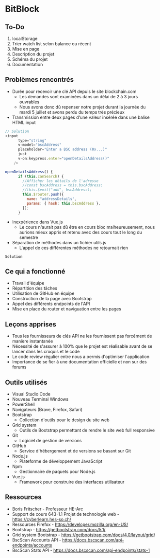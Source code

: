 # BitBlock

## To-Do

1. localStorage
2. Trier watch list selon balance ou récent
3. Mise en page
4. Description du projet
5. Schéma du projet
6. Documentation

## Problèmes rencontrés

- Durée pour recevoir une clé API depuis le site blockchain.com
  - Les demandes sont examinées dans un délai de 2 à 3 jours ouvrables
  - Nous avons donc dû repenser notre projet durant la journée du mardi 5 juillet et avons perdu du temps très précieux
- Transmission entre deux pages d'une valeur insérée dans une balise HTML input

```javascript
// Solution
<input
      type="string"
      v-model="bscAddress"
      placeholder="Enter a BSC address (0x...)"
      just
      v-on:keypress.enter="openDetailsAddress()"
    />

openDetailsAddress() {
      if (this.canSearch) {
        //Afficher les détails de l'adresse
        //const bscAddress = this.bscAddress;
        //this.$emit("add", bscAddress);
        this.$router.push({
          name: "addressDetails",
          params: { hash: this.bscAddress },
        });
      }
```

- Inexpérience dans Vue.js
  - Le cours n'aurait pas dû être en cours bloc malheureusement, nous aurions mieux appris et retenu  avec des cours tout le long du semestre
- Séparation de méthodes dans un fichier utils.js
  - L'appel de ces différentes méthodes ne retournait rien

```
Solution
```

## Ce qui a fonctionné

- Travail d'équipe
- Répartition des tâches
- Utilisation de GitHub en équipe
- Construction de la page avec Bootstrap
- Appel des différents endpoints de l'API
- Mise en place du router et naviguation entre les pages

## Leçons apprises

- Tous les fournisseurs de clés API ne les fournissent pas forcément de manière instantanée
- Nécessité de s'assurer à 100% que le projet est réalisable avant de se lancer dans les croquis et le code
- Le code review régulier entre nous a permis d'optimiser l'application
- Importance de se fier à une documentation officielle et non sur des forums

## Outils utilisés

- Visual Studio Code
- Nouveau Terminal Windows
- PowerShell
- Navigateurs (Brave, Firefox, Safari)
- Bootstrap
  - Collection d'outils pour le design du site web
- Grid system
  - Outils de Bootstrap permettant de rendre le site web full responsive
- Git
  - Logiciel de gestion de versions
- GitHub
  - Service d'hébergement et de versions se basant sur Git
- Node.js
  - Plateforme de développement JavaScript
- Npm
  - Gestionnaire de paquets pour Node.js
- Vue.js
  - Framework pour construire des interfaces utilisateur

## Ressources

- Boris Fritscher - Professeur HE-Arc
- Support de cours 643-1.1 Projet de technologie web - https://cyberlearn.hes-so.ch/
- Ressources Firefox - https://developer.mozilla.org/en-US/
- Bootstrap - https://getbootstrap.com/docs/5.1/
- Grid system Bootstrap - https://getbootstrap.com/docs/4.0/layout/grid/
- BscScan Accounts API - https://docs.bscscan.com/api-endpoints/accounts
- BscScan Stats API - https://docs.bscscan.com/api-endpoints/stats-1